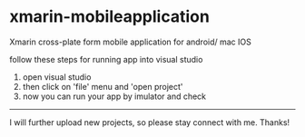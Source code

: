 # xmarin-mobileapplication
Xmarin cross-plate form mobile application for android/ mac IOS

follow these steps for running app into visual studio
1. open visual studio
2. then click on 'file' menu and 'open project'
3. now you can run your app by imulator and check
-----------------------------------------------------
I will further upload new projects, so please stay connect with me. 
Thanks!
